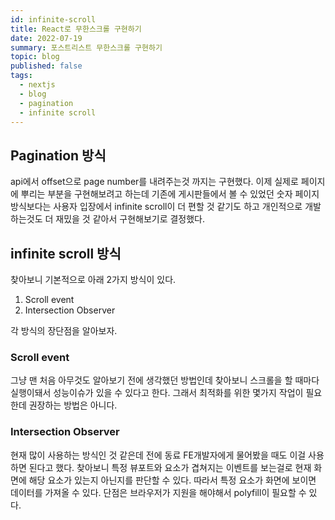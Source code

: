 ```yaml
---
id: infinite-scroll
title: React로 무한스크롤 구현하기
date: 2022-07-19
summary: 포스트리스트 무한스크롤 구현하기
topic: blog
published: false
tags:
  - nextjs
  - blog
  - pagination
  - infinite scroll
---
```

## Pagination 방식
api에서 offset으로 page number를 내려주는것 까지는 구현했다. 이제 실제로 페이지에 뿌리는 부분을 구현해보려고 하는데 기존에 게시판들에서 볼 수 있었던 숫자 페이지 방식보다는 사용자 입장에서 infinite scroll이 더 편할 것 같기도 하고 개인적으로 개발하는것도 더 재밌을 것 같아서 구현해보기로 결정했다.

## infinite scroll 방식
찾아보니 기본적으로 아래 2가지 방식이 있다.

1. Scroll event
2. Intersection Observer

각 방식의 장단점을 알아보자.

### Scroll event
그냥 맨 처음 아무것도 알아보기 전에 생각했던 방법인데 찾아보니 스크롤을 할 때마다 실행이돼서 성능이슈가 있을 수 있다고 한다. 그래서 최적화를 위한 몇가지 작업이 필요한데 권장하는 방법은 아니다.

### Intersection Observer
현재 많이 사용하는 방식인 것 같은데 전에 동료 FE개발자에게 물어봤을 때도 이걸 사용하면 된다고 했다. 찾아보니 특정 뷰포트와 요소가 겹쳐지는 이벤트를 보는걸로 현재 화면에 해당 요소가 있는지 아닌지를 판단할 수 있다. 따라서 특정 요소가 화면에 보이면 데이터를 가져올 수 있다. 단점은 브라우저가 지원을 해야해서 polyfill이 필요할 수 있다.

### 
